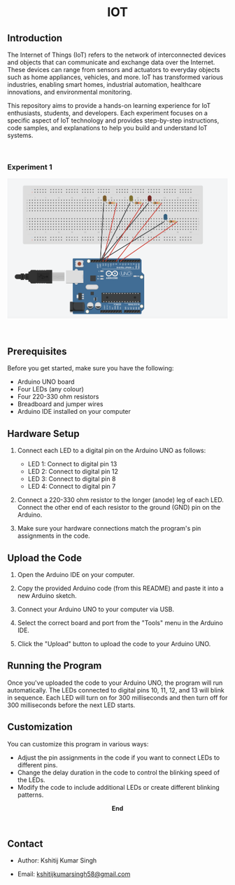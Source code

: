 <div align="center">
  
  # IOT
  </div>

## Introduction

The Internet of Things (IoT) refers to the network of interconnected devices and objects that can communicate and exchange data over the Internet. These devices can range from sensors and actuators to everyday objects such as home appliances, vehicles, and more. IoT has transformed various industries, enabling smart homes, industrial automation, healthcare innovations, and environmental monitoring.

This repository aims to provide a hands-on learning experience for IoT enthusiasts, students, and developers. Each experiment focuses on a specific aspect of IoT technology and provides step-by-step instructions, code samples, and explanations to help you build and understand IoT systems.

$~~~$
### Experiment 1

![Experiment 1](https://github.com/Kshitijkumar15/IOT/blob/Beginning/Screenshot%202023-09-01%20at%2009.31.25.png)

$~~~$
## Prerequisites

Before you get started, make sure you have the following:

- Arduino UNO board
- Four LEDs (any colour)
- Four 220-330 ohm resistors
- Breadboard and jumper wires
- Arduino IDE installed on your computer
$~~~$
## Hardware Setup

1. Connect each LED to a digital pin on the Arduino UNO as follows:
   - LED 1: Connect to digital pin 13
   - LED 2: Connect to digital pin 12
   - LED 3: Connect to digital pin 8
   - LED 4: Connect to digital pin 7

2. Connect a 220-330 ohm resistor to the longer (anode) leg of each LED. Connect the other end of each resistor to the ground (GND) pin on the Arduino.

3. Make sure your hardware connections match the program's pin assignments in the code.
$~~~$
## Upload the Code

1. Open the Arduino IDE on your computer.

2. Copy the provided Arduino code (from this README) and paste it into a new Arduino sketch.

3. Connect your Arduino UNO to your computer via USB.

4. Select the correct board and port from the "Tools" menu in the Arduino IDE.

5. Click the "Upload" button to upload the code to your Arduino UNO.
$~~~$
## Running the Program

Once you've uploaded the code to your Arduino UNO, the program will run automatically. The LEDs connected to digital pins 10, 11, 12, and 13 will blink in sequence. Each LED will turn on for 300 milliseconds and then turn off for 300 milliseconds before the next LED starts.
$~~~$
## Customization

You can customize this program in various ways:

- Adjust the pin assignments in the code if you want to connect LEDs to different pins.
- Change the delay duration in the code to control the blinking speed of the LEDs.
- Modify the code to include additional LEDs or create different blinking patterns.


<div align="center">
  
 <b>End</b>
  </div>
  
$~~~$

## Contact

- Author: Kshitij Kumar Singh
- Email: kshitijkumarsingh58@gmail.com

  $~~~$


